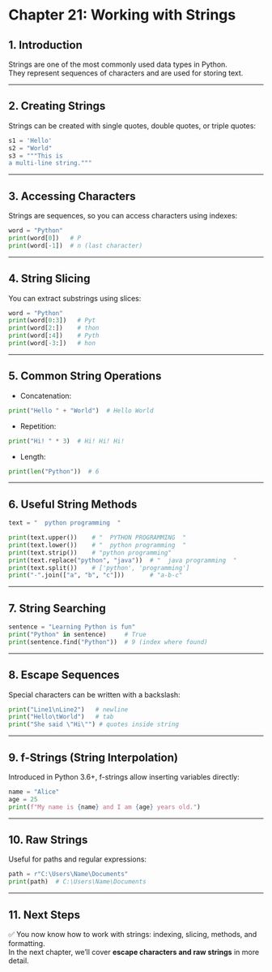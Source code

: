 # Chapter 21: Working with Strings

## 1. Introduction
Strings are one of the most commonly used data types in Python.  
They represent sequences of characters and are used for storing text.  

---

## 2. Creating Strings
Strings can be created with single quotes, double quotes, or triple quotes:

```python
s1 = 'Hello'
s2 = "World"
s3 = """This is
a multi-line string."""
```

---

## 3. Accessing Characters
Strings are sequences, so you can access characters using indexes:

```python
word = "Python"
print(word[0])   # P
print(word[-1])  # n (last character)
```

---

## 4. String Slicing
You can extract substrings using slices:

```python
word = "Python"
print(word[0:3])   # Pyt
print(word[2:])    # thon
print(word[:4])    # Pyth
print(word[-3:])   # hon
```

---

## 5. Common String Operations
- Concatenation:

```python
print("Hello " + "World")  # Hello World
```

- Repetition:

```python
print("Hi! " * 3)  # Hi! Hi! Hi!
```

- Length:

```python
print(len("Python"))  # 6
```

---

## 6. Useful String Methods
```python
text = "  python programming  "

print(text.upper())    # "  PYTHON PROGRAMMING  "
print(text.lower())    # "  python programming  "
print(text.strip())    # "python programming"
print(text.replace("python", "java"))  # "  java programming  "
print(text.split())    # ['python', 'programming']
print("-".join(["a", "b", "c"]))       # "a-b-c"
```

---

## 7. String Searching
```python
sentence = "Learning Python is fun"
print("Python" in sentence)     # True
print(sentence.find("Python"))  # 9 (index where found)
```

---

## 8. Escape Sequences
Special characters can be written with a backslash:

```python
print("Line1\nLine2")   # newline
print("Hello\tWorld")   # tab
print("She said \"Hi\"") # quotes inside string
```

---

## 9. f-Strings (String Interpolation)
Introduced in Python 3.6+, f-strings allow inserting variables directly:

```python
name = "Alice"
age = 25
print(f"My name is {name} and I am {age} years old.")
```

---

## 10. Raw Strings
Useful for paths and regular expressions:

```python
path = r"C:\Users\Name\Documents"
print(path)  # C:\Users\Name\Documents
```

---

## 11. Next Steps
✅ You now know how to work with strings: indexing, slicing, methods, and formatting.  
In the next chapter, we’ll cover **escape characters and raw strings** in more detail.